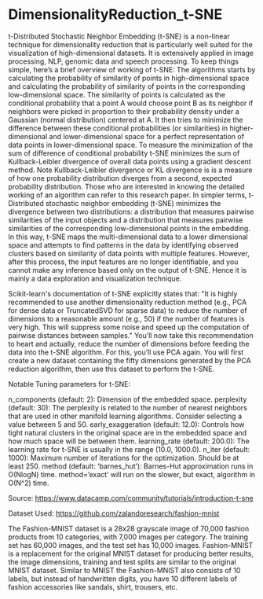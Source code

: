 # DimensionalityReduction_t-SNE
t-Distributed Stochastic Neighbor Embedding (t-SNE) is a non-linear technique for dimensionality reduction that is particularly well suited for the visualization of high-dimensional datasets. It is extensively applied in image processing, NLP, genomic data and speech processing. To keep things simple, here’s a brief overview of working of t-SNE:  The algorithms starts by calculating the probability of similarity of points in high-dimensional space and calculating the probability of similarity of points in the corresponding low-dimensional space. The similarity of points is calculated as the conditional probability that a point A would choose point B as its neighbor if neighbors were picked in proportion to their probability density under a Gaussian (normal distribution) centered at A. It then tries to minimize the difference between these conditional probabilities (or similarities) in higher-dimensional and lower-dimensional space for a perfect representation of data points in lower-dimensional space. To measure the minimization of the sum of difference of conditional probability t-SNE minimizes the sum of Kullback-Leibler divergence of overall data points using a gradient descent method. Note Kullback-Leibler divergence or KL divergence is is a measure of how one probability distribution diverges from a second, expected probability distribution.  Those who are interested in knowing the detailed working of an algorithm can refer to this research paper.  In simpler terms, t-Distributed stochastic neighbor embedding (t-SNE) minimizes the divergence between two distributions: a distribution that measures pairwise similarities of the input objects and a distribution that measures pairwise similarities of the corresponding low-dimensional points in the embedding.  In this way, t-SNE maps the multi-dimensional data to a lower dimensional space and attempts to find patterns in the data by identifying observed clusters based on similarity of data points with multiple features. However, after this process, the input features are no longer identifiable, and you cannot make any inference based only on the output of t-SNE. Hence it is mainly a data exploration and visualization technique.

Scikit-learn's documentation of t-SNE explicitly states that:
"It is highly recommended to use another dimensionality reduction method (e.g., PCA for dense data or TruncatedSVD for sparse data) to reduce the number of dimensions to a reasonable amount (e.g., 50) if the number of features is very high. This will suppress some noise and speed up the computation of pairwise distances between samples."
You’ll now take this recommendation to heart and actually, reduce the number of dimensions before feeding the data into the t-SNE algorithm. For this, you’ll use PCA again. You will first create a new dataset containing the fifty dimensions generated by the PCA reduction algorithm, then use this dataset to perform the t-SNE.

Notable Tuning parameters for t-SNE:

n_components (default: 2): Dimension of the embedded space.
perplexity (default: 30): The perplexity is related to the number of nearest neighbors that are used in other manifold learning algorithms. Consider selecting a value between 5 and 50.
early_exaggeration (default: 12.0): Controls how tight natural clusters in the original space are in the embedded space and how much space will be between them.
learning_rate (default: 200.0): The learning rate for t-SNE is usually in the range (10.0, 1000.0).
n_iter (default: 1000): Maximum number of iterations for the optimization. Should be at least 250.
method (default: ‘barnes_hut’): Barnes-Hut approximation runs in O(NlogN) time. method=’exact’ will run on the slower, but exact, algorithm in O(N^2) time.

Source: https://www.datacamp.com/community/tutorials/introduction-t-sne

Dataset Used:
https://github.com/zalandoresearch/fashion-mnist

The Fashion-MNIST dataset is a 28x28 grayscale image of 70,000 fashion products from 10 categories, with 7,000 images per category. The training set has 60,000 images, and the test set has 10,000 images. Fashion-MNIST is a replacement for the original MNIST dataset for producing better results, the image dimensions, training and test splits are similar to the original MNIST dataset. Similar to MNIST the Fashion-MNIST also consists of 10 labels, but instead of handwritten digits, you have 10 different labels of fashion accessories like sandals, shirt, trousers, etc.
